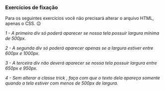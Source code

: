 ### Exercícios de fixação

Para os seguintes exercícios você não precisará alterar o arquivo HTML, apenas o CSS. 😉

*1 - A primeira div só poderá aparecer se nossa tela possuir largura mínima de 500px.*

*2 - A segunda div só poderá aparecer apenas se a largura estiver entre 600px e 1000px.*

*3 - A terceira div não deverá aparecer se nossa tela possuir largura entre 650px e 950px.*

*4 - Sem alterar a classe trick , faça com que o texto dela apareça somente quando a tela estiver com menos de 500px de largura.*
